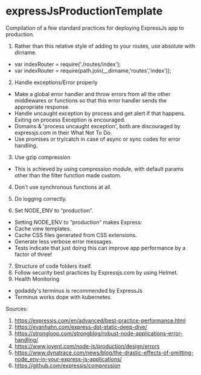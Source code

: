 # expressJsProductionTemplate

Compilation of a few standard practices for deploying ExpressJs app to production.
1. Rather than this relative style of adding to your routes, use absolute with dirname.
- var indexRouter = require('./routes/index');                             
- var indexRouter = require(path.join(__dirname,'routes','index'));

2. Handle exceptions/Error properly
- Make a global error handler and throw errors from all the other middlewares or functions so that this error handler sends the appropriate response.
- Handle uncaught exception by process and get alert if that happens.  Exiting on process Exception is encouraged.  
- Domains & 'process uncaught exception', both are discouraged by expressjs.com in their What Not To Do.
- Use promises or try/catch in case of async or sync codes for error handling.

3. Use gzip compression
- This is achieved by using compression module, with default params other than the filter function made custom. 

4. Don’t use synchronous functions at all. 

5. Do logging correctly.

6. Set NODE_ENV to “production”.
- Setting NODE_ENV to “production” makes Express:
- Cache view templates.
- Cache CSS files generated from CSS extensions.
- Generate less verbose error messages.
- Tests indicate that just doing this can improve app performance by a factor of three!

7. Structure of code folders itself.
8. Follow security best practices by Expressjs.com by using Helmet.
9. Health Monitoring
- godaddy's terminus is recommended by ExpressJs 
- Terminus works dope with kubernetes.




Sources:
1. https://expressjs.com/en/advanced/best-practice-performance.html
2. https://evanhahn.com/express-dot-static-deep-dive/
3. https://strongloop.com/strongblog/robust-node-applications-error-handling/
4. https://www.joyent.com/node-js/production/design/errors
5. https://www.dynatrace.com/news/blog/the-drastic-effects-of-omitting-node_env-in-your-express-js-applications/
6. https://github.com/expressjs/compression



